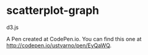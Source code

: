 # scatterplot-graph
d3.js

A Pen created at CodePen.io. You can find this one at http://codepen.io/ustvarno/pen/EyQaWQ.

 
